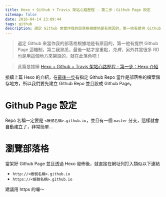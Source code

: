 ```yaml
---
title: Hexo + Github + Travis 架站心路歷程 - 第二步：Github Page 設定
sitemap: false
date: 2016-04-14 23:09:44
tags: github
description: 選定 Github 來當作我的部落格根據地是有原因的，第一他有提供 Github Page 這機制，第二我熟悉，最後一點才是重點，*免費*，另外其實很多 RD 也是用這個地方來架設的，就在此落角吧！
---
```

> 選定 Github 來當作我的部落格根據地是有原因的，第一他有提供 Github Page 這機制，第二我熟悉，最後一點才是重點，*免費*，另外其實很多 RD 也是用這個地方來架設的，就在此落角吧！

> 此篇是接續 [Hexo + Github + Travis 架站心路歷程 - 第一步：Hexo 介紹](http://zack9433.github.io/2016/04/13/hexo-intro/)

接續上篇 Hexo 的介紹，在[最後一步](http://zack9433.github.io/2016/04/13/hexo-intro/#發佈)有指定 Github Repo 當作是部落格的檔案儲存地方，所以我們要先建立 Github Repo 並且設成 Github Page。

# Github Page 設定
Repo 名稱一定要是 `<帳號名稱>.github.io`，並且有一個 `master` 分支，這樣就會自動建立了，非常簡單...

# 瀏覽部落格
當架好 Github Page 並且透過 Hexo 發佈後，就直接在網址列打入類似以下連結
- `http://<帳號名稱>.github.io`
- `https://<帳號名稱>.github.io`

建議用 https 的囉～
